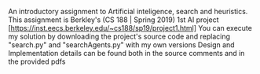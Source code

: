 An introductory assignment to Artificial inteligence, search and heuristics. 
This assignment is Berkley's (CS 188 | Spring 2019) 1st AI project [https://inst.eecs.berkeley.edu/~cs188/sp19/project1.html]
You can execute my solution by downloading the project's source code and replacing "search.py" and "searchAgents.py" with my own versions
Design and Implementation details can be found both in the source comments and in the provided pdfs
